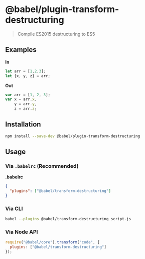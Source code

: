 # @babel/plugin-transform-destructuring

> Compile ES2015 destructuring to ES5

## Examples

**In**

```javascript
let arr = [1,2,3];
let {x, y, z} = arr;
```

**Out**

```javascript
var arr = [1, 2, 3];
var x = arr.x,
    y = arr.y,
    z = arr.z;
```

## Installation

```sh
npm install --save-dev @babel/plugin-transform-destructuring
```

## Usage

### Via `.babelrc` (Recommended)

**.babelrc**

```json
{
  "plugins": ["@babel/transform-destructuring"]
}
```

### Via CLI

```sh
babel --plugins @babel/transform-destructuring script.js
```

### Via Node API

```javascript
require("@babel/core").transform("code", {
  plugins: ["@babel/transform-destructuring"]
});
```
